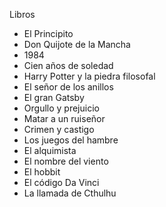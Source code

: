 Libros
*  El Principito
*  Don Quijote de la Mancha
*  1984
*  Cien años de soledad
*  Harry Potter y la piedra filosofal
*  El señor de los anillos
*  El gran Gatsby
*  Orgullo y prejuicio
*  Matar a un ruiseñor
*  Crimen y castigo
*  Los juegos del hambre
*  El alquimista
*  El nombre del viento
*  El hobbit
*  El código Da Vinci
*  La llamada de Cthulhu
